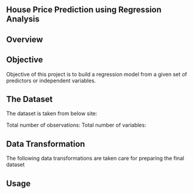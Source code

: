 ## House Price Prediction using Regression Analysis
## Overview

## Objective
Objective of this project is to build a regression model from a given set of predictors or independent variables.

## The Dataset
The dataset is taken from below site:

Total number of observations:
Total number of variables:

## Data Transformation
The following data transformations are taken care for preparing the final dataset

## Usage



